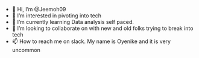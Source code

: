 - 👋 Hi, I’m @Jeemoh09
- 👀 I’m interested in pivoting into tech
- 🌱 I’m currently learning Data analysis self paced.
- 💞️ I’m looking to collaborate on with new and old folks trying to break into tech  
- 📫 How to reach me on slack. My name is Oyenike and it is very uncommon

<!---
Jeemoh09/Jeemoh09 is a ✨ special ✨ repository because its `README.md` (this file) appears on your GitHub profile.
You can click the Preview link to take a look at your changes.
--->
